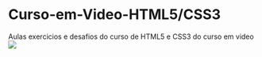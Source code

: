 # Curso-em-Video-HTML5/CSS3
 Aulas exercicios e desafios do curso de HTML5 e CSS3 do curso em video
 <img src="https://www.cursoemvideo.com/wp-content/uploads/2019/08/cursoemvideo-logo-branca.png" />
